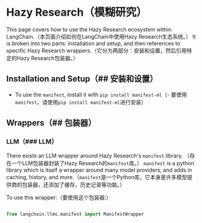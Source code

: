 # Hazy Research（模糊研究）


This page covers how to use the Hazy Research ecosystem within LangChain.（本页面介绍如何在LangChain中使用Hazy Research生态系统。）
It is broken into two parts: installation and setup, and then references to specific Hazy Research wrappers.（它分为两部分：安装和设置，然后引用特定的Hazy Research包装器。）


## Installation and Setup（## 安装和设置）
- To use the `manifest`, install it with `pip install manifest-ml`（- 要使用`manifest`，请使用`pip install manifest-ml`进行安装）


## Wrappers（## 包装器）


### LLM（### LLM）


There exists an LLM wrapper around Hazy Research's `manifest` library. （存在一个LLM包装器封装了Hazy Research的`manifest`库。）
`manifest` is a python library which is itself a wrapper around many model providers, and adds in caching, history, and more.（`manifest`是一个Python库，它本身是许多模型提供商的包装器，还添加了缓存，历史记录等功能。）


To use this wrapper:（要使用这个包装器:）
```python

from langchain.llms.manifest import ManifestWrapper

```


